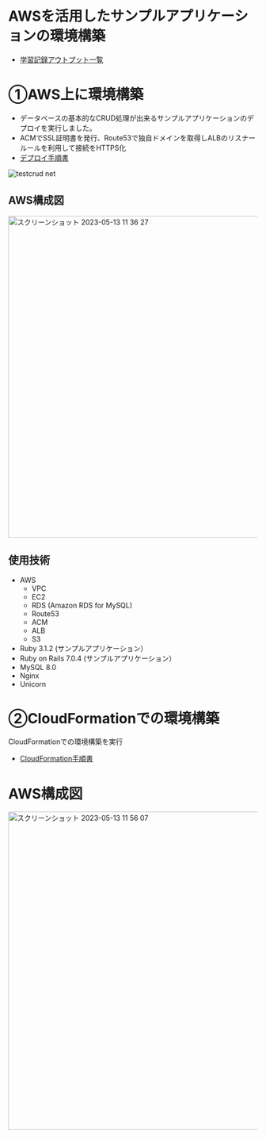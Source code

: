 # AWSを活用したサンプルアプリケーションの環境構築
- [学習記録アウトプット一覧](lecture)
# ①AWS上に環境構築
- データベースの基本的なCRUD処理が出来るサンプルアプリケーションのデプロイを実行しました。　　
- ACMでSSL証明書を発行、Route53で独自ドメインを取得しALBのリスナールールを利用して接続をHTTPS化
- [デプロイ手順書](lecture/lecture05_deproy.md)

![testcrud net](https://github.com/Katsuya-00/RaiseTech_lecture/assets/128438140/8a79c1c5-0010-42b7-84fb-25bd8a6b69d6)



## AWS構成図

<img width="649" alt="スクリーンショット 2023-05-13 11 36 27" src="https://github.com/Katsuya-00/RaiseTech_lecture/assets/128438140/4eefdeaf-4ad9-454f-83be-7956916e2c65">


## 使用技術
- AWS
  - VPC
  - EC2
  - RDS (Amazon RDS for MySQL)
  - Route53
  - ACM
  - ALB
  - S3
- Ruby 3.1.2 (サンプルアプリケーション）
- Ruby on Rails 7.0.4 (サンプルアプリケーション）
- MySQL 8.0
- Nginx
- Unicorn

# ②CloudFormationでの環境構築
CloudFormationでの環境構築を実行
- [CloudFormation手順書](lecture/lecture10_CloudFormation.md)
# AWS構成図

<img width="642" alt="スクリーンショット 2023-05-13 11 56 07" src="https://github.com/Katsuya-00/RaiseTech_lecture/assets/128438140/a50e6782-815d-4d9d-b02b-77db7f86c26d">




